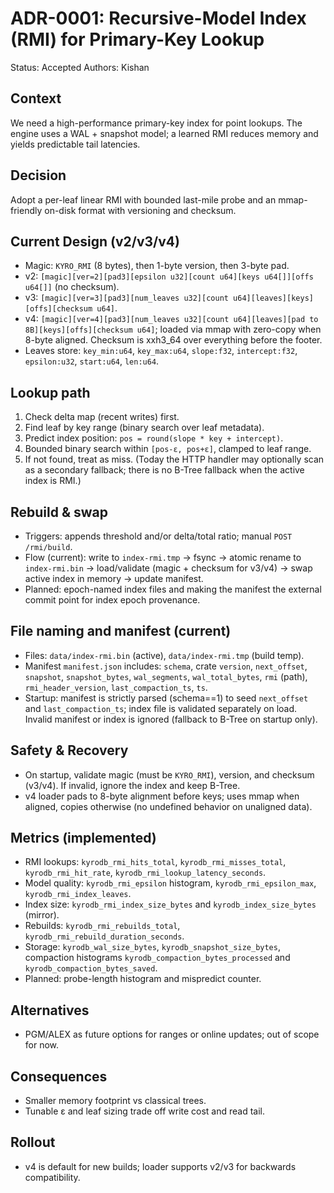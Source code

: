 # ADR-0001: Recursive-Model Index (RMI) for Primary-Key Lookup

Status: Accepted
Authors: Kishan

## Context
We need a high-performance primary-key index for point lookups. The engine uses a WAL + snapshot model; a learned RMI reduces memory and yields predictable tail latencies.

## Decision
Adopt a per-leaf linear RMI with bounded last-mile probe and an mmap-friendly on-disk format with versioning and checksum.

## Current Design (v2/v3/v4)
- Magic: `KYRO_RMI` (8 bytes), then 1-byte version, then 3-byte pad.
- v2: `[magic][ver=2][pad3][epsilon u32][count u64][keys u64[]][offs u64[]]` (no checksum).
- v3: `[magic][ver=3][pad3][num_leaves u32][count u64][leaves][keys][offs][checksum u64]`.
- v4: `[magic][ver=4][pad3][num_leaves u32][count u64][leaves][pad to 8B][keys][offs][checksum u64]`; loaded via mmap with zero-copy when 8-byte aligned. Checksum is xxh3_64 over everything before the footer.
- Leaves store: `key_min:u64`, `key_max:u64`, `slope:f32`, `intercept:f32`, `epsilon:u32`, `start:u64`, `len:u64`.

## Lookup path
1) Check delta map (recent writes) first.
2) Find leaf by key range (binary search over leaf metadata).
3) Predict index position: `pos = round(slope * key + intercept)`.
4) Bounded binary search within `[pos-ε, pos+ε]`, clamped to leaf range.
5) If not found, treat as miss. (Today the HTTP handler may optionally scan as a secondary fallback; there is no B-Tree fallback when the active index is RMI.)

## Rebuild & swap
- Triggers: appends threshold and/or delta/total ratio; manual `POST /rmi/build`.
- Flow (current): write to `index-rmi.tmp` → fsync → atomic rename to `index-rmi.bin` → load/validate (magic + checksum for v3/v4) → swap active index in memory → update manifest.
- Planned: epoch-named index files and making the manifest the external commit point for index epoch provenance.

## File naming and manifest (current)
- Files: `data/index-rmi.bin` (active), `data/index-rmi.tmp` (build temp).
- Manifest `manifest.json` includes: `schema`, crate `version`, `next_offset`, `snapshot`, `snapshot_bytes`, `wal_segments`, `wal_total_bytes`, `rmi` (path), `rmi_header_version`, `last_compaction_ts`, `ts`.
- Startup: manifest is strictly parsed (schema==1) to seed `next_offset` and `last_compaction_ts`; index file is validated separately on load. Invalid manifest or index is ignored (fallback to B-Tree on startup only).

## Safety & Recovery
- On startup, validate magic (must be `KYRO_RMI`), version, and checksum (v3/v4). If invalid, ignore the index and keep B-Tree.
- v4 loader pads to 8-byte alignment before keys; uses mmap when aligned, copies otherwise (no undefined behavior on unaligned data).

## Metrics (implemented)
- RMI lookups: `kyrodb_rmi_hits_total`, `kyrodb_rmi_misses_total`, `kyrodb_rmi_hit_rate`, `kyrodb_rmi_lookup_latency_seconds`.
- Model quality: `kyrodb_rmi_epsilon` histogram, `kyrodb_rmi_epsilon_max`, `kyrodb_rmi_index_leaves`.
- Index size: `kyrodb_rmi_index_size_bytes` and `kyrodb_index_size_bytes` (mirror).
- Rebuilds: `kyrodb_rmi_rebuilds_total`, `kyrodb_rmi_rebuild_duration_seconds`.
- Storage: `kyrodb_wal_size_bytes`, `kyrodb_snapshot_size_bytes`, compaction histograms `kyrodb_compaction_bytes_processed` and `kyrodb_compaction_bytes_saved`.
- Planned: probe-length histogram and mispredict counter.

## Alternatives
- PGM/ALEX as future options for ranges or online updates; out of scope for now.

## Consequences
- Smaller memory footprint vs classical trees.
- Tunable ε and leaf sizing trade off write cost and read tail.

## Rollout
- v4 is default for new builds; loader supports v2/v3 for backwards compatibility.